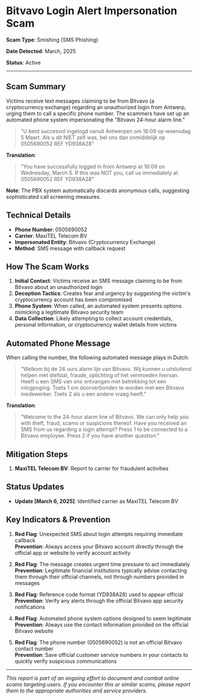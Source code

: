# Bitvavo Login Alert Impersonation Scam

**Scam Type**: Smishing (SMS Phishing)  

**Date Detected**: March, 2025  

**Status**: Active  

---

## Scam Summary
Victims receive text messages claiming to be from Bitvavo (a cryptocurrency exchange) regarding an unauthorized login from Antwerp, urging them to call a specific phone number. The scammers have set up an automated phone system impersonating the "Bitvavo 24-hour alarm line."

> "U bent succesvol ingelogd vanuit Antwerpen om 16:09 op woensdag 5 Maart. Als u dit NIET zelf was, bel ons dan onmiddelijk op 0505690052 REF YD938A28"

**Translation**:
> "You have successfully logged in from Antwerp at 16:09 on Wednesday, March 5. If this was NOT you, call us immediately at 0505690052 REF YD938A28"

**Note**: The PBX system automatically discards anonymous calls, suggesting sophisticated call screening measures.

## Technical Details
- **Phone Number**: 0505690052
- **Carrier**: MaxiTEL Telecom BV
- **Impersonated Entity**: Bitvavo (Cryptocurrency Exchange)
- **Method**: SMS message with callback request

## How The Scam Works
1. **Initial Contact**: Victims receive an SMS message claiming to be from Bitvavo about an unauthorized login
2. **Deception Tactics**: Creates fear and urgency by suggesting the victim's cryptocurrency account has been compromised
3. **Phone System**: When called, an automated system presents options mimicking a legitimate Bitvavo security team
4. **Data Collection**: Likely attempting to collect account credentials, personal information, or cryptocurrency wallet details from victims

## Automated Phone Message
When calling the number, the following automated message plays in Dutch:

> "Welkom bij de 24 uurs alarm lijn van Bitvavo. Wij kunnen u uitsluitend helpen met diefstal, fraude, oplichting of het vermoeden hiervan. Heeft u een SMS van ons ontvangen met betrekking tot een inlogpoging. Toets 1 om doorverbonden te worden met een Bitvavo medewerker. Toets 2 als u een andere vraag heeft."

**Translation**:
> "Welcome to the 24-hour alarm line of Bitvavo. We can only help you with theft, fraud, scams or suspicions thereof. Have you received an SMS from us regarding a login attempt? Press 1 to be connected to a Bitvavo employee. Press 2 if you have another question."

## Mitigation Steps
1. **MaxiTEL Telecom BV**: Report to carrier for fraudulent activities


## Status Updates
- **Update [March 6, 2025]**: Identified carrier as MaxiTEL Telecom BV

## Key Indicators & Prevention
1. **Red Flag**: Unexpected SMS about login attempts requiring immediate callback  
   **Prevention**: Always access your Bitvavo account directly through the official app or website to verify account activity
   
2. **Red Flag**: The message creates urgent time pressure to act immediately  
   **Prevention**: Legitimate financial institutions typically advise contacting them through their official channels, not through numbers provided in messages

3. **Red Flag**: Reference code format (YD938A28) used to appear official  
   **Prevention**: Verify any alerts through the official Bitvavo app security notifications

4. **Red Flag**: Automated phone system options designed to seem legitimate  
   **Prevention**: Always use the contact information provided on the official Bitvavo website

5. **Red Flag**: The phone number (0505690052) is not an official Bitvavo contact number  
   **Prevention**: Save official customer service numbers in your contacts to quickly verify suspicious communications

---
*This report is part of an ongoing effort to document and combat online scams targeting users. If you encounter this or similar scams, please report them to the appropriate authorities and service providers.*
